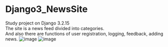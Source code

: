 # Django3_NewsSite
Study project on Django 3.2.15 \
The site is a news feed divided into categories. \
And also there are functions of user registration, logging, feedback, adding news.
![image](https://user-images.githubusercontent.com/56482452/202898157-1bfe7628-d836-4df5-bc2c-0bdd28c97785.png)
![image](https://user-images.githubusercontent.com/56482452/202898202-dfd747db-314e-4171-ac1a-e70100f3d36b.png)

